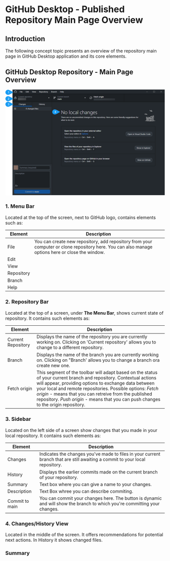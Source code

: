 # GitHub Desktop - Published Repository Main Page Overview 

## Introduction

The following concept topic presents an overview of the repository main page in GitHub Desktop application and its core elements. 

## GitHub Desktop Repository - Main Page Overview
![alt GitHub Desktop Repository](Github.png)


### 1. Menu Bar

Located at the top of the screen, next to GitHub logo, contains elements such as: 

| Element | Description   |
| ------- | -----------   |
| File | You can create new repository, add repository from your computer or clone repository here. You can also manage options here or close the window.|
| Edit | |
| View | |
| Repository| |
| Branch | |
| Help | |

### 2. Repository Bar

Located  at the top of a screen, under **The Menu Bar**, shows current state of repository. It contains such elements as:

| Element   | Description   |
| -------   | -----------   |
| Current Repository | Displays the name of the repository you are currently working on. Clicking on 'Current repository' allows you to change to a different repository. |
| Branch | Displays the name of the branch you are currently working on. Clicking on "Branch' allows you to change a branch ora create new one. |
| Fetch origin | This segment of the toolbar will adapt based on the status of your current branch and repository. Contextual actions will appear, providing options to exchange data between your local and remote repositories. Possible options: *Fetch origin* - means that you can retreive from the published repository. *Push origin* - means that you can push changes to the origin repository. |


### 3. Sidebar 

Located on the left side of a screen show changes that you made in your local repository. It contains such elements as:

| Element   | Description   |
| -------   | -----------   |
|Changes| Indicates the changes you've made to files in your current branch that are still awaiting a commit to your local repository.|
|History| Displays the earlier commits made on the current branch of your repository.|
|Summary| Text box where you can give a name to your changes.|
|Description| Text Box whree you can describe commiting.|
|Commit to main | You can commit your changes here. The button is dynamic and will show the branch to which you're committing your changes.|

### 4. Changes/History View

Located in the middle of the screen. It offers recommendations for potential next actions. In History it shows changed files. 

### Summary